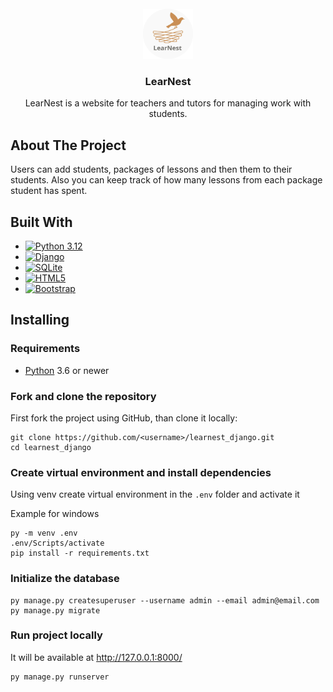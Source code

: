 
<!-- PROJECT LOGO -->
<br />
<div align="center">
  <a href="https://github.com/dmastr/learnest_django">
    <img src="static/images/learnest_logo_round.png" alt="Logo" width="80" height="80">
  </a>

  <h3 align="center">LearNest</h3>

  <p align="center">
    LearNest is a website for teachers and tutors 
    for managing work with students.
  </p>
</div>


## About The Project

Users can add students, packages of lessons 
and then them to their students. 
Also you can keep track of how many lessons from each package student has spent.


## Built With

* [![Python 3.12][Python-image]][Python-url]
* [![Django][Django-image]][Django-url]
* [![SQLite][SQLite-image]][SQLite-url]
* [![HTML5][HTML5-image]][HTML5-url]
* [![Bootstrap][Bootstrap-image]][Bootstrap-url]

## Installing

### Requirements

* [Python](https://python.org) 3.6 or newer


### Fork and clone the repository

First fork the project using GitHub, than clone it locally:

```console
git clone https://github.com/<username>/learnest_django.git
cd learnest_django
```


### Create virtual environment and install dependencies

Using venv create virtual environment in the `.env` folder
and activate it

Example for windows

```console
py -m venv .env
.env/Scripts/activate
pip install -r requirements.txt
```


### Initialize the database

```console
py manage.py createsuperuser --username admin --email admin@email.com
py manage.py migrate
```

### Run project locally

It will be available at http://127.0.0.1:8000/

```console
py manage.py runserver
```



<!-- MARKDOWN LINKS & IMAGES -->
[Python-image]: https://img.shields.io/badge/python-3670A0?style=for-the-badge&logo=python&logoColor=ffdd54
[Python-url]: https://www.python.org/
[Django-url]: https://www.djangoproject.com/
[Django-image]: https://img.shields.io/badge/Django-092E20?style=for-the-badge&logo=django&logoColor=green
[SQLite-image]: https://img.shields.io/badge/SQLite-blue?logo=sqlite&logoColor=white
[SQLite-url]: https://www.sqlite.org/
[Bootstrap-image]: https://img.shields.io/badge/Bootstrap-563D7C?style=for-the-badge&logo=bootstrap&logoColor=white
[Bootstrap-url]: https://getbootstrap.com
[HTML5-url]: https://developer.mozilla.org/en-US/docs/Glossary/HTML5
[HTML5-image]: https://img.shields.io/badge/html5-3670A0?style=for-the-badge&logo=html5&logoColor=red